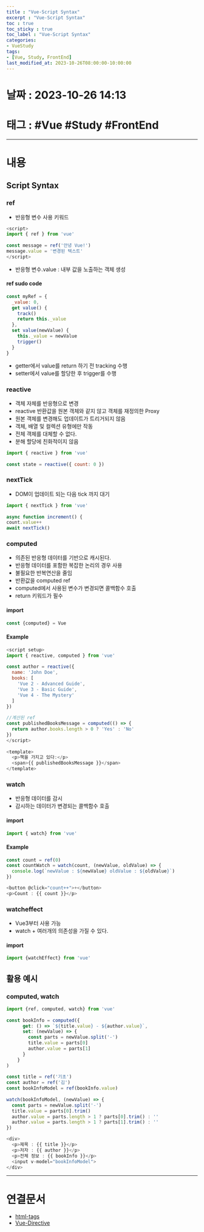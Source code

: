 ```yaml
---
title : "Vue-Script Syntax"
excerpt : "Vue-Script Syntax"
toc : true
toc_sticky : true
toc_label : "Vue-Script Syntax"
categories:
- VueStudy
tags:
- [Vue, Study, FrontEnd]
last_modified_at: 2023-10-26T08:00:00-10:00:00
---
```


# 날짜 : 2023-10-26 14:13

# 태그 : #Vue #Study #FrontEnd
---

# 내용

## Script Syntax

### ref
- 반응형 변수 사용 키워드

```javascript
<script>  
import { ref } from 'vue'  
  
const message = ref('안녕 Vue!')  
message.value = '변경된 텍스트'
</script>
```

- 반응형 변수.value : 내부 값을 노출하는 객체 생성

#### ref sudo code

```javascript
const myRef = {  
  _value: 0,  
  get value() {  
    track()  
    return this._value  
  },  
  set value(newValue) {  
    this._value = newValue  
    trigger()  
  }  
}
```

- getter에서 value를 return 하기 전 tracking 수행
- setter에서 value를 할당한 후 trigger를 수행

### reactive
- 객체 자체를 반응형으로 변경
- reactive 반환값을 원본 객체와 같지 않고 객체를 재정의한 Proxy
- 원본 객체를 변경해도 업데이트가 트리거되지 않음
- 객체, 배열 및 컬렉션 유형에만 작동
- 전체 객체를 대체할 수 없다.
- 분해 할당에 친화적이지 않음

```javascript
import { reactive } from 'vue'  
  
const state = reactive({ count: 0 })
```

### nextTick
- DOM이 업데이트 되는 다음 tick 까지 대기

```javascript
import { nextTick } from 'vue'  
  
async function increment() {  
count.value++  
await nextTick()
```

### computed
- 의존된 반응형 데이터를 기반으로 캐시된다.
- 반응형 데이터를 포함한 복잡한 논리의 경우 사용
- 불필요한 반복연산을 줄임
- 반환값을 computed ref
- computed에서 사용된 변수가 변경되면 콜백함수 호출
- return 키워드가 필수

#### import

```javascript
const {computed} = Vue
```

#### Example

```javascript
<script setup>  
import { reactive, computed } from 'vue'  
  
const author = reactive({  
  name: 'John Doe',  
  books: [  
    'Vue 2 - Advanced Guide',  
    'Vue 3 - Basic Guide',  
    'Vue 4 - The Mystery'  
  ]  
})  
  
//계산된 ref
const publishedBooksMessage = computed(() => {  
  return author.books.length > 0 ? 'Yes' : 'No'  
})  
</script>  
  
<template>  
  <p>책을 가지고 있다:</p>  
  <span>{{ publishedBooksMessage }}</span>  
</template>
```

### watch
- 반응형 데이터를 감시
- 감시하는 데이터가 변경되는 콜백함수 호출

#### import

```javascript
import { watch} from 'vue'
```

#### Example

```javascript
const count = ref(0)  
const countWatch = watch(count, (newValue, oldValue) => {  
  console.log(`newValue : ${newValue} oldValue : ${oldValue}`)  
})

<button @click="count++">+</button>  
<p>Count : {{ count }}</p>
```

### watcheffect
- Vue3부터 사용 가능
- watch + 여러개의 의존성을 가질 수 있다.

#### import

```javascript
import {watchEffect} from 'vue'
```

## 활용 예시

### computed, watch

```javascript
import {ref, computed, watch} from 'vue'  
  
const bookInfo = computed({  
      get: () => `${title.value} - ${author.value}`,  
      set: (newValue) => {  
        const parts = newValue.split('-')  
        title.value = parts[0]  
        author.value = parts[1]  
      }  
    }  
)  
  
const title = ref('기초')  
const author = ref('김')  
const bookInfoModel = ref(bookInfo.value)  
  
watch(bookInfoModel, (newValue) => {  
  const parts = newValue.split('-')  
  title.value = parts[0].trim()  
  author.value = parts.length > 1 ? parts[0].trim() : ''  
  author.value = parts.length > 1 ? parts[1].trim() : ''  
})

<div>  
  <p>제목 : {{ title }}</p>  
  <p>저자 : {{ author }}</p>  
  <p>전체 정보 : {{ bookInfo }}</p>  
  <input v-model="bookInfoModel">  
</div>
```

---

# 연결문서
- [html-tags](../../WebCommon/WebCommon-html-tags)
- [Vue-Directive](../../VueStudy/VueStudy-Vue-Directive)
